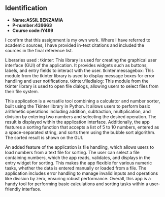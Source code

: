 
## Identification
- **Name:ASSIL BENZAMIA** 
- **P-number:439663** 
- **Course code:IY499** 

I confirm that this assignment is my own work.
Where I have referred to academic sources, I have provided in-text citations and included the sources in the final reference list.


Liberaries used :
tkinter: This library is used for creating the graphical user interface (GUI) of the application. It provides widgets such as buttons, labels, and entry fields to interact with the user.
tkinter.messagebox: This module from the tkinter library is used to display message boxes for error handling and user notifications.
tkinter.filedialog: This module from the tkinter library is used to open file dialogs, allowing users to select files from their file system.


This application is a versatile tool combining a calculator and number sorter, built using the Tkinter library in Python. It allows users to perform basic arithmetic operations including addition, subtraction, multiplication, and division by entering two numbers and selecting the desired operation. The result is displayed within the application interface. Additionally, the app features a sorting function that accepts a list of 5 to 10 numbers, entered as a space-separated string, and sorts them using the bubble sort algorithm. The sorted result is shown on the GUI.

An added feature of the application is file handling, which allows users to load numbers from a text file for sorting. The user can select a file containing numbers, which the app reads, validates, and displays in the entry widget for sorting. This makes the app flexible for various numeric tasks, whether the data is entered manually or loaded from a file. The application includes error handling to manage invalid inputs and operations like division by zero, ensuring robust performance. Overall, this app is a handy tool for performing basic calculations and sorting tasks within a user-friendly interface.
